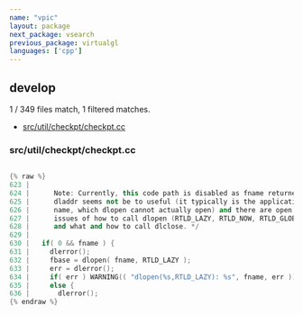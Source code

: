 ```yaml
---
name: "vpic"
layout: package
next_package: vsearch
previous_package: virtualgl
languages: ['cpp']
---
```

## develop
1 / 349 files match, 1 filtered matches.

 - [src/util/checkpt/checkpt.cc](#srcutilcheckptcheckptcc)

### src/util/checkpt/checkpt.cc

```cpp

{% raw %}
623 | 
624 |      Note: Currently, this code path is disabled as fname returned by
625 |      dladdr seems not be to useful (it typically is the application's
626 |      name, which dlopen cannot actually open) and there are open
627 |      issues of how to call dlopen (RTLD_LAZY, RTLD_NOW, RTLD_GLOBAL)
628 |      and what and how to call dlclose. */
629 | 
630 |   if( 0 && fname ) {
631 |     dlerror();
632 |     fbase = dlopen( fname, RTLD_LAZY );
633 |     err = dlerror();
634 |     if( err ) WARNING(( "dlopen(%s,RTLD_LAZY): %s", fname, err ));
635 |     else {
636 |       dlerror();
{% endraw %}

```